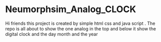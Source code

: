 # Neumorphsim_Analog_CLOCK
Hi friends this project is created by simple html css and java script . The repo is all about to show the one analog in the top and below it show the digital clock and the day month and the year 
